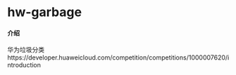 # hw-garbage

#### 介绍
华为垃圾分类https://developer.huaweicloud.com/competition/competitions/1000007620/introduction
